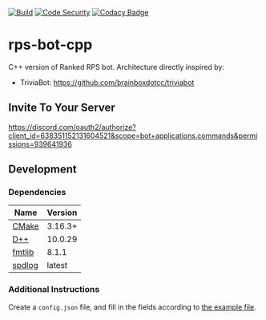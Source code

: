 [![Build](https://github.com/tarolling/rps-bot-cpp/actions/workflows/docker-image.yml/badge.svg)](https://github.com/tarolling/rps-bot-cpp/actions/workflows/docker-image.yml)
[![Code Security](https://github.com/tarolling/rps-bot-cpp/actions/workflows/codeql.yml/badge.svg)](https://github.com/tarolling/rps-bot-cpp/actions/workflows/codeql.yml)
[![Codacy Badge](https://app.codacy.com/project/badge/Grade/28b8cd2334a54aecb26c1386f877d169)](https://app.codacy.com/gh/tarolling/rps-bot-cpp/dashboard?utm_source=gh&utm_medium=referral&utm_content=&utm_campaign=Badge_grade)

# rps-bot-cpp

C++ version of Ranked RPS bot. Architecture directly inspired by:

- TriviaBot: <https://github.com/brainboxdotcc/triviabot>

## Invite To Your Server

<https://discord.com/oauth2/authorize?client_id=638351152131604521&scope=bot+applications.commands&permissions=939641936>

## Development

### Dependencies

| Name | Version |
| ---- | ------- |
| [CMake](https://cmake.org/) | 3.16.3+ |
| [D++](https://github.com/brainboxdotcc/DPP) | 10.0.29 |
| [fmtlib](https://github.com/fmtlib/fmt) | 8.1.1 |
| [spdlog](https://github.com/gabime/spdlog) | latest |

### Additional Instructions

Create a `config.json` file, and fill in the fields according to [the example file](example-config.json).
